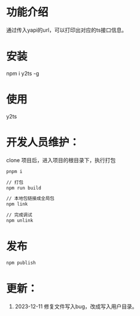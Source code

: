 # 功能介绍
通过传入yapi的url，可以打印出对应的ts接口信息。

# 安装
npm i y2ts -g 

# 使用
y2ts

# 开发人员维护：

clone 项目后，进入项目的根目录下，执行打包 

```sh
pnpm i 

// 打包
npm run build

// 本地包链接成全局包
npm link

// 完成调试
npm unlink
```
# 发布
```sh
npm publish
```

# 更新：
1. 2023-12-11 修复文件写入bug，改成写入用户目录。
